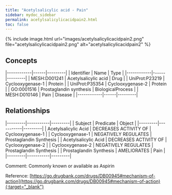 ```yaml
---
title: "Acetylsalicylic acid - Pain"
sidebar: mydoc_sidebar
permalink: acetylsalicylicacidpain2.html
toc: false 
---
```


{% include image.html url="images/acetylsalicylicacidpain2.png" file="acetylsalicylicacidpain2.png" alt="acetylsalicylicacidpain2" %}

## Concepts

|------------|------|---------|
| Identifier | Name | Type    |
|------------|------|---------|
| MESH:D001241 | Acetylsalicylic acid | Drug |
| UniProt:P23219 | Cyclooxygenase-1 | Protein |
| UniProt:P35354 | Cyclooxygenase-2 | Protein |
| GO:0001516 | Prostaglandin synthesis | BiologicalProcess |
| MESH:D010146 | Pain | Disease |
|------------|------|---------|

## Relationships

|---------|-----------|---------|
| Subject | Predicate | Object  |
|---------|-----------|---------|
| Acetylsalicylic Acid | DECREASES ACTIVITY OF | Cyclooxygenase-1 |
| Cyclooxygenase-1 | NEGATIVELY REGULATES | Prostaglandin Synthesis |
| Acetylsalicylic Acid | DECREASES ACTIVITY OF | Cyclooxygenase-2 |
| Cyclooxygenase-2 | NEGATIVELY REGULATES | Prostaglandin Synthesis |
| Prostaglandin Synthesis | AMELIORATES | Pain |
|---------|-----------|---------|

Comment: Commonly known or available as Aspirin

Reference: [https://go.drugbank.com/drugs/DB00945#mechanism-of-action](https://go.drugbank.com/drugs/DB00945#mechanism-of-action){:target="_blank"}